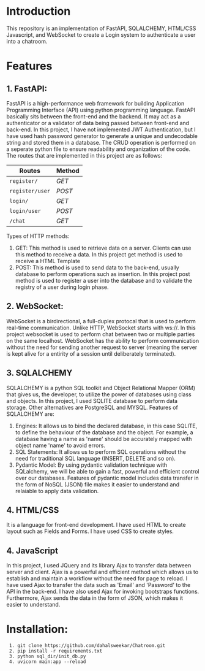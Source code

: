 # Introduction

This repository is an implementation of FastAPI, SQLALCHEMY, HTML/CSS Javascript, and WebSocket to create a Login system to authenticate a user into a chatroom. 

# Features
## 1.	FastAPI:
FastAPI is a high-performance web framework for building Application Programming Interface (API) using python programming language. FastAPI basically sits between the front-end and the backend. It may act as a authenticator or a validator of data being passed between front-end and back-end. In this project, I have not implemented JWT Authentication, but I have used hash password generator to generate a unique and undecodable string and stored them in a database. The CRUD operation is performed on a seperate python file to ensure readability and organization of the code. The routes that are implemented in this project are as follows:

| Routes  | Method |
| ------------- | ------------- |
| ```register/``` | *GET* | 
| ```register/user```  | *POST*	|                                                                   
| ```login/```  | *GET* |
| ```login/user```  | *POST* |
| ```/chat```  | *GET* |

Types of HTTP methods:

1. GET: This method is used to retrieve data on a server. Clients can use this method to receive a data. In this project get method is used to receive a HTML Template
2. POST: This method is used to send data to the back-end, usually database to perform operations such as insertion. In this project post method is used to register a user into the database and to validate the registry of a user during login phase.
 
## 2. WebSocket:
WebSocket is a birdirectional, a full-duplex protocal that is used to perform real-time communication. Unlike HTTP, WebSocket starts with ws://. In this project websocket is used to perform chat between two or multiple parties on the same localhost. WebSocket has the ability to perform communication without the need for sending another request to server (meaning the server is kept alive for a entirity of a session until deliberately terminated).

## 3. 	SQLALCHEMY

SQLALCHEMY is a python SQL toolkit and Object Relational Mapper (ORM) that gives us, the developer, to utilize the power of databases using class and objects. In this project, I used SQLITE database to perform data storage. Other alternatives are PostgreSQL and MYSQL.
Features of SQLALCHEMY are:
1. Engines:
It allows us to bind the declared database, in this case SQLITE, to define the behaviour of the database and the object. For example, a database having a name as 'name' should be accurately mapped with object name 'name' to avoid errors.
2. SQL Statements: It allows us to perform SQL operations without the need for traditional SQL language (INSERT, DELETE and so on).
3. Pydantic Model: By using pydantic validation technique with SQLalchemy, we will be able to gain a fast, powerful and efficient 	control over our databases. Features of pydantic model includes data transfer in the form of NoSQL (JSON) file makes it easier to understand and relaiable to apply data validation.

## 4. HTML/CSS
It is a language for front-end development. I have used HTML to create layout such as Fields and Forms. I have used CSS to create styles.

## 4. JavaScript
In this project, I used JQuery and its library Ajax to transfer data between server and client. Ajax is a powerful and efficient method which allows us to establish and maintain a workflow without the need for page to reload. I have used Ajax to transfer the data such as 'Email' and 'Password' to the API in the back-end. I have also used Ajax for invoking bootstraps functions. Furthermore, Ajax sends the data in the form of JSON, which makes it easier to understand.

# Installation:
     1. git clone https://github.com/dahalsweekar/Chatroom.git
     2. pip install -r requirements.txt
     3. python sql_dir/init_db.py
     4. uvicorn main:app --reload
 



 
